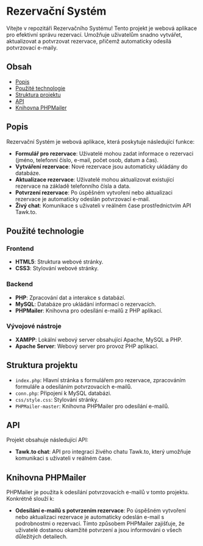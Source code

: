# Rezervační Systém

Vítejte v repozitáři Rezervačního Systému! Tento projekt je webová aplikace pro efektivní správu rezervací. Umožňuje uživatelům snadno vytvářet, aktualizovat a potvrzovat rezervace, přičemž automaticky odesílá potvrzovací e-maily.

## Obsah
- [Popis](#popis)
- [Použité technologie](#použité-technologie)
- [Struktura projektu](#struktura-projektu)
- [API](#api)
- [Knihovna PHPMailer](#knihovna-phpmailer)

## Popis

Rezervační Systém je webová aplikace, která poskytuje následující funkce:

- **Formulář pro rezervace**: Uživatelé mohou zadat informace o rezervaci (jméno, telefonní číslo, e-mail, počet osob, datum a čas).
- **Vytváření rezervace**: Nové rezervace jsou automaticky ukládány do databáze.
- **Aktualizace rezervace**: Uživatelé mohou aktualizovat existující rezervace na základě telefonního čísla a data.
- **Potvrzení rezervace**: Po úspěšném vytvoření nebo aktualizaci rezervace je automaticky odeslán potvrzovací e-mail.
- **Živý chat**: Komunikace s uživateli v reálném čase prostřednictvím API Tawk.to.

## Použité technologie

### Frontend
- **HTML5**: Struktura webové stránky.
- **CSS3**: Stylování webové stránky.

### Backend
- **PHP**: Zpracování dat a interakce s databází.
- **MySQL**: Databáze pro ukládání informací o rezervacích.
- **PHPMailer**: Knihovna pro odesílání e-mailů z PHP aplikací.

### Vývojové nástroje
- **XAMPP**: Lokální webový server obsahující Apache, MySQL a PHP.
- **Apache Server**: Webový server pro provoz PHP aplikací.

## Struktura projektu

- `index.php`: Hlavní stránka s formulářem pro rezervace, zpracováním formuláře a odesíláním potvrzovacích e-mailů.
- `conn.php`: Připojení k MySQL databázi.
- `css/style.css`: Stylování stránky.
- `PHPMailer-master`: Knihovna PHPMailer pro odesílání e-mailů.

## API

Projekt obsahuje následující API:

- **Tawk.to chat**: API pro integraci živého chatu Tawk.to, který umožňuje komunikaci s uživateli v reálném čase.

## Knihovna PHPMailer

PHPMailer je použita k odesílání potvrzovacích e-mailů v tomto projektu. Konkrétně slouží k:

- **Odesílání e-mailů s potvrzením rezervace**: Po úspěšném vytvoření nebo aktualizaci rezervace je automaticky odeslán e-mail s podrobnostmi o rezervaci. Tímto způsobem PHPMailer zajišťuje, že uživatelé dostanou okamžité potvrzení a jsou informováni o všech důležitých detailech.
